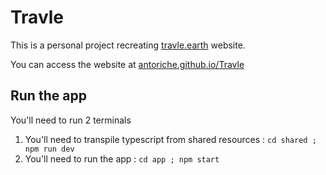 # Travle

This is a personal project recreating [travle.earth](https://travle.earth) website.

You can access the website at [antoriche.github.io/Travle](https://antoriche.github.io/Travle/)

## Run the app

You'll need to run 2 terminals

1. You'll need to transpile typescript from shared resources : `cd shared ; npm run dev`
2. You'll need to run the app : `cd app ; npm start`
